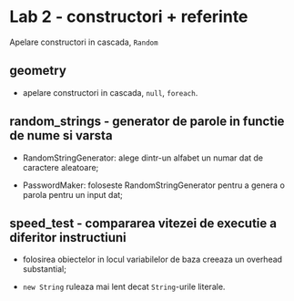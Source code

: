 # Lab 2 - constructori + referinte

Apelare constructori in cascada, `Random`

## geometry

- apelare constructori in cascada, `null`, `foreach`.

## random_strings - generator de parole in functie de nume si varsta

- RandomStringGenerator: alege dintr-un alfabet un numar dat de caractere aleatoare;

- PasswordMaker: foloseste RandomStringGenerator pentru a genera o parola pentru un input dat;

## speed_test - compararea vitezei de executie a diferitor instructiuni

- folosirea obiectelor in locul variabilelor de baza creeaza un overhead substantial;

- `new String` ruleaza mai lent decat `String`-urile literale.

